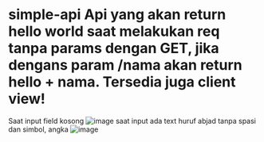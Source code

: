 # simple-api Api yang akan return hello world saat melakukan req tanpa params dengan GET, jika dengans param /nama akan return hello + nama. Tersedia juga client view!
Saat input field kosong
![image](https://github.com/davidRT2/simple-api/assets/134845695/c5ccfa29-dcb7-4a99-966f-b4d43deab215)
saat input ada text huruf abjad tanpa spasi dan simbol, angka
![image](https://github.com/davidRT2/simple-api/assets/134845695/52e1814b-afa0-4624-b2dc-b60af08f025b)

